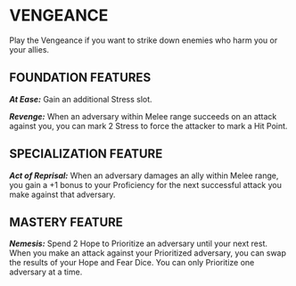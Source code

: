 # VENGEANCE

Play the Vengeance if you want to strike down enemies who harm you or your allies.

## FOUNDATION FEATURES

***At Ease:*** Gain an additional Stress slot.

***Revenge:*** When an adversary within Melee range succeeds on an attack against you, you can mark 2 Stress to force the attacker to mark a Hit Point.

## SPECIALIZATION FEATURE

***Act of Reprisal:*** When an adversary damages an ally within Melee range, you gain a +1 bonus to your Proficiency for the next successful attack you make against that adversary.

## MASTERY FEATURE

***Nemesis:*** Spend 2 Hope to Prioritize an adversary until your next rest. When you make an attack against your Prioritized adversary, you can swap the results of your Hope and Fear Dice. You can only Prioritize one adversary at a time.
